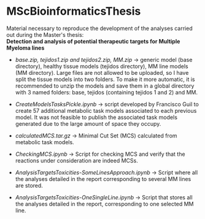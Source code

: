# MScBioinformaticsThesis
Material necessary to reproduce the development of the analyses carried out during the Master's thesis:  
**Detection and analysis of potential therapeutic targets for Multiple Myeloma lines**

- *base.zip, tejidos1.zip and tejidos2.zip, MM.zip* -> generic model (base directory), healthy tissue models (tejidos directory), MM line models (MM directory). Large files are not allowed to be uploaded, so I have split the tissue models into two folders. To make it more automatic, it is recommended to unzip the models and save them in a global directory with 3 named folders: base, tejidos (containing tejidos 1 and 2) and MM.

- *CreateModelsTasksPickle.ipynb* -> script developed by Francisco Guil to create 57 additional metabolic task models associated to each previous model.
                                             It was not feasible to publish the associated task models generated due to the large amount of space they occupy.

- *calculatedMCS.tar.gz* ->  Minimal Cut Set (MCS) calculated from metabolic task models.

- *CheckingMCS.ipynb* -> Script for checking MCS and verify that the reactions under consideration are indeed MCSs.

- *AnalysisTargetsToxicities-SomeLinesApproach.ipynb* -> Script where all the analyses detailed in the report corresponding to several MM lines are stored.

- *AnalysisTargetsToxicities-OneSingleLine.ipynb* -> Script that stores all the analyses detailed in the report, corresponding to one selected MM line.
